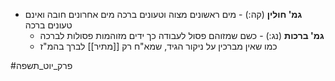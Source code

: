 * **גמ' חולין** (קה:) - מים ראשונים מצוה וטעונים ברכה מים אחרונים חובה ואינם טעונים ברכה
	* **גמ' ברכות** (נג:) - כשם שמזוהם פסול לעבודה כך ידים מזוהמות פסולות לברכה
	* כמו שאין מברכין על ניקור הגיד, שמא"ח רק [[מתיר]] לברך בהמ"ז

#פרק_יוט_תשפה